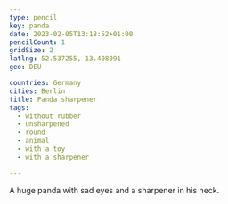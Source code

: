 ```yaml
---
type: pencil
key: panda
date: 2023-02-05T13:18:52+01:00
pencilCount: 1
gridSize: 2
latlng: 52.537255, 13.408091
geo: DEU

countries: Germany
cities: Berlin
title: Panda sharpener
tags:
  - without rubber
  - unsharpened
  - round
  - animal
  - with a toy
  - with a sharpener

---
```


A huge panda with sad eyes and a sharpener in his neck.
